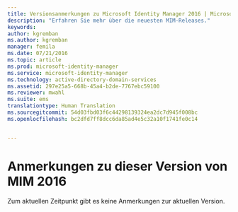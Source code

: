```yaml
---
title: Versionsanmerkungen zu Microsoft Identity Manager 2016 | Microsoft-Dokumentation
description: "Erfahren Sie mehr über die neuesten MIM-Releases."
keywords: 
author: kgremban
ms.author: kgremban
manager: femila
ms.date: 07/21/2016
ms.topic: article
ms.prod: microsoft-identity-manager
ms.service: microsoft-identity-manager
ms.technology: active-directory-domain-services
ms.assetid: 297e25a5-668b-45a4-b2de-7767ebc59100
ms.reviewer: mwahl
ms.suite: ems
translationtype: Human Translation
ms.sourcegitcommit: 54d03fbd03f6c44298139324ea2dc7d945f008bc
ms.openlocfilehash: bc2dfd7ff8dcc6da85ad4e5c32a10f1741fe0c14


---
```


# <a name="release-notes-for-mim-2016"></a>Anmerkungen zu dieser Version von MIM 2016
Zum aktuellen Zeitpunkt gibt es keine Anmerkungen zur aktuellen Version.



<!--HONumber=Jan17_HO4-->


